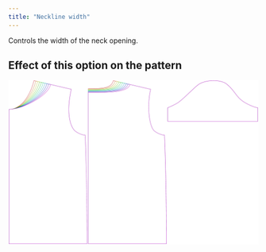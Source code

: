 ```yaml
---
title: "Neckline width"
---
```


Controls the width of the neck opening.

## Effect of this option on the pattern

![This image shows the effect of this option by superimposing several variants that have a different value for this option](teagan_necklinewidth_sample.svg "Effect of this option on the pattern")
